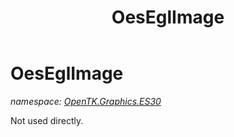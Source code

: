 ﻿---
title: OesEglImage
---

# OesEglImage
_namespace: [OpenTK.Graphics.ES30](N-OpenTK.Graphics.ES30.html)_

Not used directly.




